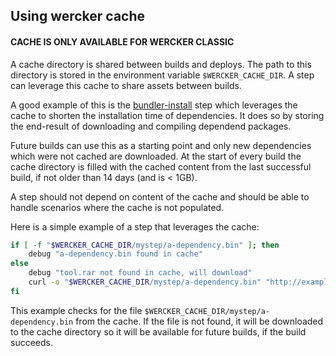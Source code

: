 ## Using wercker cache

#### CACHE IS ONLY AVAILABLE FOR WERCKER CLASSIC

A cache directory is shared between builds and deploys. The path to this directory is stored
in the environment variable `$WERCKER_CACHE_DIR`. A step can leverage this cache
to share assets between builds.

A good example of this is the
[bundler-install](https://app.wercker.com/#applications/51c829d13179be44780020be/tab/details)
step which leverages the cache to shorten the installation time of dependencies.
It does so by storing the end-result of downloading and compiling dependend packages.

Future builds can use this as a starting point and only new dependencies which
were not cached are downloaded. At the start of every build the cache directory
is filled with the cached content from the last successful build, if not older than 14 days (and is < 1GB).

A step should not depend on content of the cache and should be able to handle
scenarios where the cache is not populated.

Here is a simple example of a step that leverages the cache:

```bash
if [ -f "$WERCKER_CACHE_DIR/mystep/a-dependency.bin" ]; then
    debug "a-dependency.bin found in cache"
else
    debug "tool.rar not found in cache, will download"
    curl -o "$WERCKER_CACHE_DIR/mystep/a-dependency.bin" "http://example.com/a-dependency.bin"
fi
```

This example checks for the file `$WERCKER_CACHE_DIR/mystep/a-dependency.bin`
from the cache. If the file is not found, it will be downloaded to the cache
directory so it will be available for future builds, if the build succeeds.
